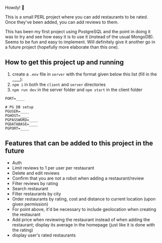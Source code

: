 Howdy! 👋

This is a small PERL project where you can add restaurants to be rated. Once they've been added, you can add reviews to them.

This has been my first project using PostgreSQL and the point in doing it was to try and see how easy it is to use it (instead of the usual MongoDB). Seems to be fun and easy to implement. Will definitely give it another go in a future project (hopefully more elaborate than this one).

## How to get this project up and running

1. create a `.env` file in `server` with the format given below this list (fill in the \_\_\_\_):
2. `npm i` in both the `client` and `server` directories
3. `npm run dev` in the server folder and `npm start` in the client folder

```
PORT=____

# PG DB setup
PGUSER=____
PGHOST=____
PGPASSWORD=____
PGDATABASE=____
PGPORT=____
```

## Features that can be added to this project in the future

- Auth
- Limit reviews to 1 per user per restaurant
- Delete and edit reviews
- Confirm that you are not a robot when adding a restaurant/review
- Filter reviews by rating
- Search restaurant
- Filter restaurants by city
- Order restaurants by rating, cost and distance to current location (upon given permission)
- For point above, it'd be necessary to include geolocation when creating the restaurant
- Add price when reviewing the restaurant instead of when adding the restaurant; display its average in the homepage (just like it is done with the rating)
- display user's rated restaurants
